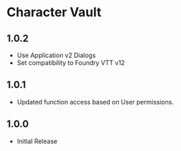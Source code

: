 # Character Vault

## 1.0.2

- Use Application v2 Dialogs
- Set compatibility to Foundry VTT v12

## 1.0.1

- Updated function access based on User permissions.

## 1.0.0

- Initial Release
